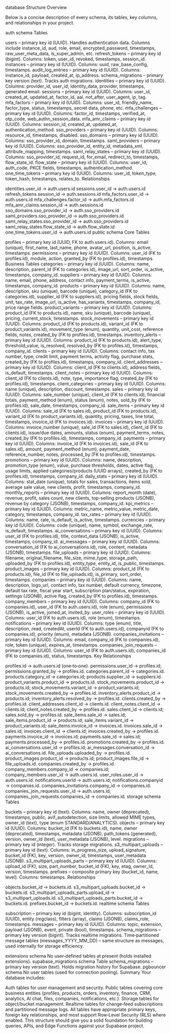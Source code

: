 database Structure Overview

Below is a concise description of every schema, its tables, key columns, and relationships in your project.

auth schema
Tables

users – primary key id (UUID). Handles authentication data. Columns include instance_id, aud, role, email, encrypted_password, timestamps, raw_user_meta_data, is_super_admin, etc.
refresh_tokens – primary key id (bigint). Columns: token, user_id, revoked, timestamps, session_id.
instances – primary key id (UUID). Columns: uuid, raw_base_config, timestamps.
audit_log_entries – primary key id (UUID). Columns: instance_id, payload, created_at, ip_address.
schema_migrations – primary key version (text). Tracks auth migrations.
identities – primary key id (UUID). Columns: provider_id, user_id, identity_data, provider, timestamps, generated email.
sessions – primary key id (UUID). Columns: user_id, created_at, updated_at, factor_id, aal, not_after, user_agent, ip, tag.
mfa_factors – primary key id (UUID). Columns: user_id, friendly_name, factor_type, status, timestamps, secret data, phone, etc.
mfa_challenges – primary key id (UUID). Columns: factor_id, timestamps, verified_at, otp_code, web_authn_session_data.
mfa_amr_claims – primary key id (UUID). Columns: session_id, created_at, updated_at, authentication_method.
sso_providers – primary key id (UUID). Columns: resource_id, timestamps, disabled.
sso_domains – primary key id (UUID). Columns: sso_provider_id, domain, timestamps.
saml_providers – primary key id (UUID). Columns: sso_provider_id, entity_id, metadata_xml, attribute_mapping, timestamps.
saml_relay_states – primary key id (UUID). Columns: sso_provider_id, request_id, for_email, redirect_to, timestamps, flow_state_id.
flow_state – primary key id (UUID). Columns: user_id, auth_code, PKCE fields, timestamps, authentication_method.
one_time_tokens – primary key id (UUID). Columns: user_id, token_type, token_hash, timestamps, relates_to.
Relationships

identities.user_id → auth.users.id
sessions.user_id → auth.users.id
refresh_tokens.session_id → auth.sessions.id
mfa_factors.user_id → auth.users.id
mfa_challenges.factor_id → auth.mfa_factors.id
mfa_amr_claims.session_id → auth.sessions.id
sso_domains.sso_provider_id → auth.sso_providers.id
saml_providers.sso_provider_id → auth.sso_providers.id
saml_relay_states.sso_provider_id → auth.sso_providers.id
saml_relay_states.flow_state_id → auth.flow_state.id
one_time_tokens.user_id → auth.users.id
public schema
Core Tables

profiles – primary key id (UUID, FK to auth.users.id). Columns: email (unique), first_name, last_name, phone, avatar_url, position, is_active, timestamps.
permissions – primary key id (UUID). Columns: user_id (FK to profiles.id), module, action, granted_by (FK to profiles.id), timestamps.
Business Tables
categories – primary key id (UUID). Columns: name, description, parent_id (FK to categories.id), image_url, sort_order, is_active, timestamps, company_id.
suppliers – primary key id (UUID). Columns: name, email, phone, address, contact info, payment_terms, is_active, timestamps, company_id.
products – primary key id (UUID). Columns: name, description, sku (unique), barcode (unique), category_id (FK to categories.id), supplier_id (FK to suppliers.id), pricing fields, stock fields, unit, tax_rate, image_url, is_active, has_variants, timestamps, company_id, price range fields.
product_variants – primary key id (UUID). Columns: product_id (FK to products.id), name, sku (unique), barcode (unique), pricing, current_stock, timestamps.
stock_movements – primary key id (UUID). Columns: product_id (FK to products.id), variant_id (FK to product_variants.id), movement_type (enum), quantity, unit_cost, reference fields, notes, created_by (FK to profiles.id), timestamps.
inventory_alerts – primary key id (UUID). Columns: product_id (FK to products.id), alert_type, threshold_value, is_resolved, resolved_by (FK to profiles.id), timestamps, company_id.
clients – primary key id (UUID). Columns: contact info, tax number, type, credit limit, payment terms, activity flag, purchase stats, created_by (FK to profiles.id), timestamps, company_id.
client_addresses – primary key id (UUID). Columns: client_id (FK to clients.id), address fields, is_default, timestamps.
client_notes – primary key id (UUID). Columns: client_id (FK to clients.id), note, type, importance flag, created_by (FK to profiles.id), timestamps.
client_categories – primary key id (UUID). Columns: name (unique), description, discount, timestamps.
sales – primary key id (UUID). Columns: sale_number (unique), client_id (FK to clients.id), financial totals, payment_method (enum), status (enum), notes, sold_by (FK to profiles.id), sale_date, timestamps, company_id.
sale_items – primary key id (UUID). Columns: sale_id (FK to sales.id), product_id (FK to products.id), variant_id (FK to product_variants.id), quantity, pricing, taxes, line total, timestamps, invoice_id (FK to invoices.id).
invoices – primary key id (UUID). Columns: invoice_number (unique), sale_id (FK to sales.id), client_id (FK to clients.id), issue/due dates, amounts, status (enum), payment_terms, notes, created_by (FK to profiles.id), timestamps, company_id.
payments – primary key id (UUID). Columns: invoice_id (FK to invoices.id), sale_id (FK to sales.id), amount, payment_method (enum), payment_date, reference_number, notes, processed_by (FK to profiles.id), timestamps.
promotions – primary key id (UUID). Columns: name, description, promotion_type (enum), value, purchase thresholds, dates, active flag, usage limits, applied categories/products (UUID arrays), created_by (FK to profiles.id), timestamps, company_id.
daily_stats – primary key id (UUID). Columns: stat_date (unique), totals for sales, transactions, items sold, average sale value, new clients, profit, timestamps, company_id.
monthly_reports – primary key id (UUID). Columns: report_month (date), revenue, profit, sales count, new clients, top-selling products (JSONB), revenue by category (JSONB), timestamps, company_id.
kpi_metrics – primary key id (UUID). Columns: metric_name, metric_value, metric_date, category, timestamps, company_id.
tax_rates – primary key id (UUID). Columns: name, rate, is_default, is_active, timestamps.
currencies – primary key id (UUID). Columns: code (unique), name, symbol, exchange_rate, is_default, timestamps.
ai_conversations – primary key id (UUID). Columns: user_id (FK to profiles.id), title, context_data (JSONB), is_active, timestamps, company_id.
ai_messages – primary key id (UUID). Columns: conversation_id (FK to ai_conversations.id), role, content, metadata (JSONB), timestamps.
file_uploads – primary key id (UUID). Columns: filename, original_filename, file_size, mime_type, storage_path, uploaded_by (FK to profiles.id), entity_type, entity_id, is_public, timestamps.
product_images – primary key id (UUID). Columns: product_id (FK to products.id), file_id (FK to file_uploads.id), is_primary, sort_order, timestamps.
companies – primary key id (UUID). Columns: name, description, logo_url, contact info, tax number, default currency, timezone, default tax rate, fiscal year start, subscription plan/status, expiration, settings (JSONB), active flag, created_by (FK to profiles.id), timestamps.
company_members – primary key id (UUID). Columns: company_id (FK to companies.id), user_id (FK to auth.users.id), role (enum), permissions (JSONB), is_active, joined_at, invited_by.
user_roles – primary key id (UUID). Columns: user_id (FK to auth.users.id), role (enum), timestamps.
notifications – primary key id (UUID). Columns: type (enum), title, description, read, createdAt, userId (FK to auth.users.id), companyid (FK to companies.id), priority (enum), metadata (JSONB).
companies_invitations – primary key id (UUID). Columns: email, company_id (FK to companies.id), role, token (unique), expires_at, timestamps.
companies_join_requests – primary key id (UUID). Columns: user_id (FK to auth.users.id), companies_id (FK to companies.id), status, timestamps.
Key Relationships

profiles.id → auth.users.id (one‑to‑one).
permissions.user_id → profiles.id; permissions.granted_by → profiles.id.
categories.parent_id → categories.id.
products.category_id → categories.id; products.supplier_id → suppliers.id.
product_variants.product_id → products.id.
stock_movements.product_id → products.id; stock_movements.variant_id → product_variants.id; stock_movements.created_by → profiles.id.
inventory_alerts.product_id → products.id; inventory_alerts.resolved_by → profiles.id.
clients.created_by → profiles.id.
client_addresses.client_id → clients.id.
client_notes.client_id → clients.id; client_notes.created_by → profiles.id.
sales.client_id → clients.id; sales.sold_by → profiles.id.
sale_items.sale_id → sales.id; sale_items.product_id → products.id; sale_items.variant_id → product_variants.id; sale_items.invoice_id → invoices.id.
invoices.sale_id → sales.id; invoices.client_id → clients.id; invoices.created_by → profiles.id.
payments.invoice_id → invoices.id; payments.sale_id → sales.id; payments.processed_by → profiles.id.
promotions.created_by → profiles.id.
ai_conversations.user_id → profiles.id; ai_messages.conversation_id → ai_conversations.id.
file_uploads.uploaded_by → profiles.id.
product_images.product_id → products.id; product_images.file_id → file_uploads.id.
companies.created_by → profiles.id.
company_members.company_id → companies.id; company_members.user_id → auth.users.id.
user_roles.user_id → auth.users.id.
notifications.userId → auth.users.id; notifications.companyid → companies.id.
companies_invitations.company_id → companies.id.
companies_join_requests.user_id → auth.users.id; companies_join_requests.companies_id → companies.id.
storage schema
Tables

buckets – primary key id (text). Columns: name, owner (deprecated), timestamps, public, avif_autodetection, size limits, allowed MIME types, owner_id (text), type (enum STANDARD/ANALYTICS).
objects – primary key id (UUID). Columns: bucket_id (FK to buckets.id), name, owner (deprecated), timestamps, metadata (JSONB), path_tokens (generated), version, owner_id (text), user_metadata (JSONB), level.
migrations – primary key id (integer). Tracks storage migrations.
s3_multipart_uploads – primary key id (text). Columns: in_progress_size, upload_signature, bucket_id (FK), key, version, owner_id, timestamps, user_metadata (JSONB).
s3_multipart_uploads_parts – primary key id (UUID). Columns: upload_id (FK), size, part_number, bucket_id (FK), key, etag, owner_id, version, timestamps.
prefixes – composite primary key (bucket_id, name, level). Columns: timestamps.
Relationships

objects.bucket_id → buckets.id.
s3_multipart_uploads.bucket_id → buckets.id.
s3_multipart_uploads_parts.upload_id → s3_multipart_uploads.id.
s3_multipart_uploads_parts.bucket_id → buckets.id.
prefixes.bucket_id → buckets.id.
realtime schema
Tables

subscription – primary key id (bigint, identity). Columns: subscription_id (UUID), entity (regclass), filters (array), claims (JSONB), claims_role, timestamps.
messages – primary key id (UUID). Columns: topic, extension, payload (JSONB), event, private (bool), timestamps.
schema_migrations – primary key version (bigint). Tracks realtime migrations.
Time‑partitioned message tables (messages_YYYY_MM_DD) – same structure as messages, used internally for storage efficiency.

extensions schema
No user‑defined tables at present (holds installed extensions).
supabase_migrations schema
Table
schema_migrations – primary key version (text). Holds migration history for Supabase.
pgbouncer schema
No user tables (used for connection pooling).
Summary
Your database includes:

Auth tables for user management and security.
Public tables covering core business entities (profiles, products, orders, inventory, finance, CRM, analytics, AI chat, files, companies, notifications, etc.).
Storage tables for object/bucket management.
Realtime tables for change‑feed subscriptions and partitioned message logs.
All tables have appropriate primary keys, foreign key relationships, and most support Row‑Level Security (RLS) where enabled. This structure should give you a solid foundation for building queries, APIs, and Edge Functions against your Supabase project.